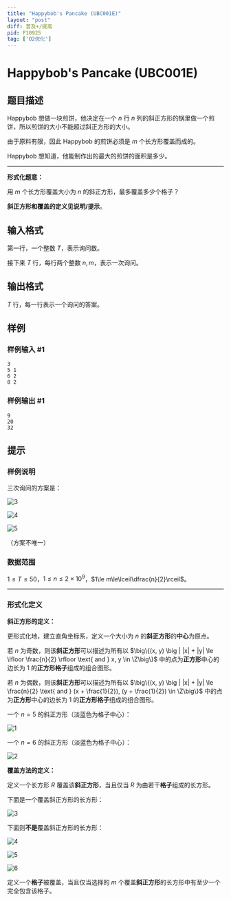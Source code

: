 ```yaml
---
title: "Happybob's Pancake (UBC001E)"
layout: "post"
diff: 普及+/提高
pid: P10925
tag: ['O2优化']
---
```

# Happybob's Pancake (UBC001E)
## 题目描述

Happybob 想做一块煎饼，他决定在一个 $n$ 行 $n$ 列的斜正方形的锅里做一个煎饼，所以煎饼的大小不能超过斜正方形的大小。

由于原料有限，因此 Happybob 的煎饼必须是 $m$ 个长方形覆盖而成的。

Happybob 想知道，他能制作出的最大的煎饼的面积是多少。

---

**形式化题意：**

用 $m$ 个长方形覆盖大小为 $n$ 的斜正方形，最多覆盖多少个格子？

**斜正方形和覆盖的定义见说明/提示**。

## 输入格式

第一行，一个整数 $T$，表示询问数。

接下来 $T$ 行，每行两个整数 $n,m$，表示一次询问。

## 输出格式

$T$ 行，每一行表示一个询问的答案。

## 样例

### 样例输入 #1
```
3
5 1
6 2
8 2
```
### 样例输出 #1
```
9
20
32
```
## 提示

### 样例说明

三次询问的方案是：

![3](https://cdn.luogu.com.cn/upload/image_hosting/m8uup5uc.png)

![4](https://cdn.luogu.com.cn/upload/image_hosting/70a01fpj.png)

![5](https://cdn.luogu.com.cn/upload/image_hosting/lypuap4t.png)

（方案不唯一）

### 数据范围

$1\le T\le 50$，$1\le n\le 2\times 10^9$，$1\le m\le\lceil\dfrac{n}{2}\rceil$。

---

### 形式化定义

**斜正方形的定义：**

更形式化地，建立直角坐标系，定义一个大小为 $n$ 的**斜正方形**的**中心**为原点。

若 $n$ 为奇数，则该**斜正方形**可以描述为所有以 $\big\{(x, y) \big | |x| + |y| \le \lfloor \frac{n}{2} \rfloor \text{ and } x, y \in \Z\big\}$ 中的点为**正方形**中心的边长为 $1$ 的**正方形格子**组成的组合图形。

若 $n$ 为偶数，则该**斜正方形**可以描述为所有以 $\big\{(x, y) \big | |x| + |y| \le \frac{n}{2} \text{ and } (x + \frac{1}{2}), (y + \frac{1}{2}) \in \Z\big\}$ 中的点为**正方形**中心的边长为 $1$ 的**正方形格子**组成的组合图形。

一个 $n=5$ 的斜正方形（淡蓝色为格子中心）：

![1](https://cdn.luogu.com.cn/upload/image_hosting/b633qef0.png)

一个 $n=6$ 的斜正方形（淡蓝色为格子中心）：

![2](https://cdn.luogu.com.cn/upload/image_hosting/bzq2por3.png)

**覆盖方法的定义：**

定义一个长方形 $R$ 覆盖该**斜正方形**，当且仅当 $R$ 为由若干**格子**组成的长方形。

下面是一个覆盖斜正方形的长方形：

![3](https://cdn.luogu.com.cn/upload/image_hosting/7d0jsymo.png)

下面则**不是**覆盖斜正方形的长方形：

![4](https://cdn.luogu.com.cn/upload/image_hosting/2e2374s3.png)

![5](https://cdn.luogu.com.cn/upload/image_hosting/5j8wnvgb.png)

![6](https://cdn.luogu.com.cn/upload/image_hosting/rrxxe2ps.png)

定义一个**格子**被覆盖，当且仅当选择的 $m$ 个覆盖**斜正方形**的长方形中有至少一个完全包含该格子。

